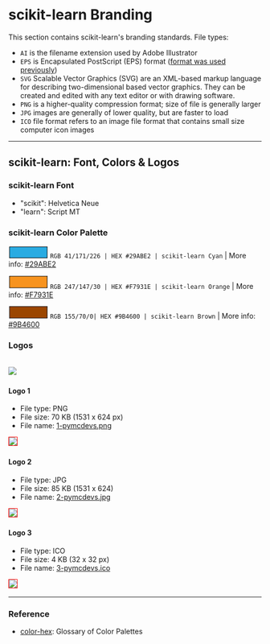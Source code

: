 # scikit-learn Branding

This section contains scikit-learn's branding standards.
File types:
- `AI` is the filename extension used by Adobe Illustrator
- `EPS` is Encapsulated PostScript (EPS) format ([format was used previously](http://www.differencebetween.net/technology/difference-between-ai-and-eps-in-adobe-illustrator/#ixzz7U3iIOKeC.))
- `SVG` Scalable Vector Graphics (SVG) are an XML-based markup language for describing two-dimensional based vector graphics. They can be created and edited with any text editor or with drawing software.
- `PNG` is a higher-quality compression format; size of file is generally larger
- `JPG` images are generally of lower quality, but are faster to load
- `ICO` file format refers to an image file format that contains small size computer icon images

---

## scikit-learn: Font, Colors & Logos

### scikit-learn Font
- "scikit": Helvetica Neue
- "learn": Script MT

### scikit-learn Color Palette
![#29ABE2 Cyan](brand_colors/colorswatch_29ABE2_cyan.png) `RGB 41/171/226 | HEX #29ABE2 | scikit-learn Cyan` | More info: [#29ABE2](https://www.color-hex.com/color/#29abe2)

![#F7931E Orange](brand_colors/colorswatch_F7931E_orange.png)  `RGB 247/147/30 | HEX #F7931E | scikit-learn Orange` | More info: [#F7931E](https://www.color-hex.com/color/#f7931e)

![#9B4600 Brown](brand_colors/colorswatch_9B4600_brown.png) `RGB 155/70/0| HEX #9B4600 | scikit-learn Brown` | More info: [#9B4600](https://www.color-hex.com/color/#9b4600)

### Logos

<br>
<img src="logos/pymcdevs-logos-summary.png" >
<br>

#### Logo 1
- File type: PNG
- File size: 70 KB (1531 x 624 px)
- File name: [1-pymcdevs.png](https://github.com/pymc-devs/brand/blob/main/logos/1-pymcdevs.png)

<img src="logos/1-pymcdevs.png" width="100" style="border:1px solid red">

<br>

#### Logo 2
- File type: JPG
- File size: 85 KB (1531 x 624)
- File name: [2-pymcdevs.jpg](https://github.com/pymc-devs/brand/blob/main/logos/2-pymcdevs.jpg)

<img src="logos/2-pymcdevs.jpg" width="100" style="border:1px solid red">

<br>

#### Logo 3
- File type: ICO
- File size: 4 KB (32 x 32 px)
- File name: [3-pymcdevs.ico](https://github.com/pymc-devs/brand/blob/main/logos/3-pymcdevs.ico)

<img src="logos/3-pymcdevs.ico" width="100" style="border:1px solid red">

<br>

---

### Reference
- [color-hex](https://www.color-hex.com): Glossary of Color Palettes
